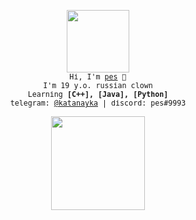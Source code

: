 <p align="center">
  <img src="https://github.com/katanayka/funny-pictures/blob/main/pepe-saber.gif" width="100"/> <br>
  <samp><sub>
    Hi, I'm <a href="https://github.com/shenanidog">pes</a> 👋<br>
    I'm 19 y.o. russian clown<br>
    Learning <strong>[C++], [Java], [Python]</strong><br>
    telegram: <a href="https://tg.me/katanayka">@katanayka</a> | discord: pes#9993<br><br>
  </sub></samp>
  <img src="https://github.com/katanayka/funny-pictures/blob/main/asuka.gif" width="150"/>
</p>

